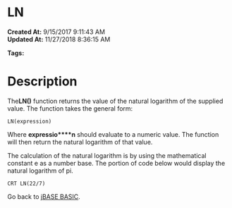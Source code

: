# LN

**Created At:** 9/15/2017 9:11:43 AM  
**Updated At:** 11/27/2018 8:36:15 AM  

**Tags:**
<badge text='mathematical operations' vertical='middle' />

# Description

The**LN()** function returns the value of the natural logarithm of the supplied value. The function takes the general form:

```
LN(expression)
```

Where **expressio****n** should evaluate to a numeric value. The function will then return the natural logarithm of that value.

The calculation of the natural logarithm is by using the mathematical constant e as a number base. The portion of code below would display the natural logarithm of pi.

```
CRT LN(22/7)
```



Go back to [jBASE BASIC](263498-jbase-basic).
